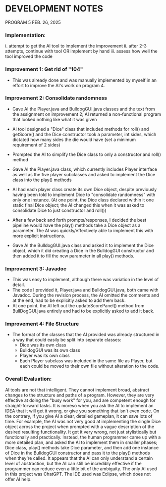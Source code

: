 # DEVELOPMENT NOTES
PROGRAM 5
FEB. 26, 2025

### Implementation:
i. attempt to get the AI tool to implement the improvement
ii. after 2-3 attempts, continue with tool OR implement by hand
iii. assess how well the tool improved the code

### Improvement 1: Get rid of "104"
 - This was already done and was manually implemented by myself in an effort to improve the AI's work on program 4.

### Improvement 2: Consolidate randomness
 - Gave AI the Player.java and BulldogGUI.java classes and the text from the assignment on improvement 2; AI returned a
   non-functional program that looked nothing like what it was given 
 
 - AI tool designed a "Dice" class that included methods for roll() and getScore() and the Dice constructor took a parameter, 
   int sides, which dictated how many sides the die would have (set a minimum requirement of 2 sides)
 - Prompted the AI to simplify the Dice class to only a constructor and roll() method
 
 - Gave AI the Player.java class, which currently includes Player interface as well as the five player subclasses and asked
   to implement the Dice class into the play() methods
 - AI had each player class create its own Dice object, despite previously having been told to implement Dice to "consolidate
   randomness" with only one instance. (At one point, the Dice class declared within it one static final Dice object; the AI
   changed this when it was asked to consolidate Dice to just constructor and roll())
 - After a few back and forth prompts/responses, I decided the best pipeline would have the play() methods take a Dice object 
   as a parameter. The AI was quickly/effectively able to implement this with more explicit instructions.
  
  - Gave AI the BulldogGUI.java class and asked it to implement the Dice object, which it did creating a Dice in the
    BulldogGUI constructor and then added it to fill the new parameter in all play() methods. 
    
### Improvement 3: Javadoc
 - This was easy to implement, although there was variation in the level of detail.
 - The code I provided it, Player.java and BulldogGUI.java, both came with Javadoc. During the revision process, the AI
   omitted the comments and at the end, had to be explicitly asked to add them back.
 - At one point, the AI left out the updateScorePanel() method from BullDogGUI.java entirely and had to be explicitly asked
   to add it back.
   
### Improvement 4: File Structure
 - The format of the classes that the AI provided was already structured in a way that could easily be split into separate
   classes:
    - Dice was its own class
    - BulldogGUI was its own class
    - Player was its own class
    - Each Player subclass was included in the same file as Player, but each could be moved to their own file without alteration
      to the code. 
      
### Overall Evaluation:
 AI tools are not that intelligent. They cannot implement broad, abstract changes to the structure and paths of a program.
 However, they are very effective at doing the "busy work" for you, and are competent enough for straight-forward tasks.
 It is moreso when you ask the AI to implement an IDEA that it will get it wrong, or give you something that isn't even code.
 On the contrary, if you give AI a clear, detailed gameplan, it can save lots of time. 
 For example, the AI was not very good at implementing the single Dice object across the project when prompted with a vague
 description of the desired resulting functionality. It got it very wrong, not just stylistically but functionally and practically. 
 Instead, the human programmer came up with a more detailed plan, and asked the AI to implement them in smaller phases; 
 Dice class, play() methods take Dice parameter, and then add one instance of Dice in the BulldogGUI constructor and pass it to 
 the play() methods when they're called. 
 It appears that the AI can only understand a certain level of abstraction, but the AI can still be incredibly effective if the
 programmer can reduce even a little bit of the ambiguity. 
 The only AI used in this project was ChatGPT. The IDE used was Eclipse, which does not offer AI help.  
